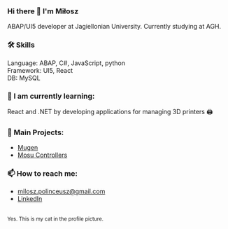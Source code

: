 ### Hi there 👋 I'm Miłosz
ABAP/UI5 developer at Jagiellonian University. Currently studying at AGH.

### 🛠 Skills <br>
 Language: ABAP, C#, JavaScript, python <br>
 Framework: UI5, React <br> 
 DB: MySQL

### 🌱 I am currently learning:
React and .NET by developing applications for managing 3D printers 🖨️

### 🍾 Main Projects:
- [Mugen](https://github.com/neeflez/Mugen)
- [Mosu Controllers](https://www.youtube.com/@mosucontrollers7685) 

### 📫 How to reach me:
- milosz.polinceusz@gmail.com
- [LinkedIn](https://www.linkedin.com/in/mi%C5%82osz-polinceusz/)
<br>
<small>Yes. This is my cat in the profile picture.</small>
<!--
**neeflez/neeflez** is a ✨ _special_ ✨ repository because its `README.md` (this file) appears on your GitHub profile.

Here are some ideas to get you started:

- 🔭 I’m currently working on ...
- 🌱 I’m currently learning ...
- 👯 I’m looking to collaborate on ...
- 🤔 I’m looking for help with ...
- 💬 Ask me about ...
- 📫 How to reach me: ...
- 😄 Pronouns: ...
- ⚡ Fun fact: ...
-->
